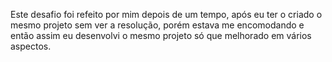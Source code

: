 Este desafio foi refeito por mim depois de um tempo, após eu ter o criado o mesmo projeto sem ver a resolução, porém estava me encomodando e então assim eu desenvolvi o mesmo projeto só que melhorado em vários aspectos.
